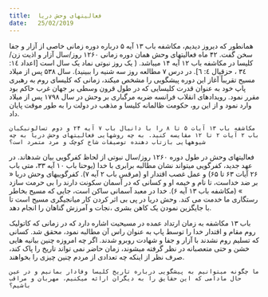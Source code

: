 ```yaml
---
title:  فعالیتهای وحش دریا
date:   25/02/2019
---
```


همانطور که دیروز دیدیم، مکاشفه باب ۱۳ آیه ۵ درباره دوره زمانی خاصی از آزار و جفا سخن گفت. ۴۲ ماه فعالیتهای وحش همان دوره زمانی ۱۲۶۰ روز/سال آزار و اذیت زن/کلیسا در مکاشفه باب ۱۲ آیه ۱۴ میباشد. ( یک روز نبوتی نماد یک سال است [اعداد ١٤: ۳٤ ، حزقیال ٤: ٦]. در درس ٧ مطالعه روز سه شنیه را ببینید). سال ۵۳۸ پس از میلاد مسیح تقریباً آغاز این دوره پیشگویی را مشخص میکند، زمانی که کلیسای روم به رهبری پاپ خود به عنوان قدرت کلیسایی که در طول قرون وسطی بر جهان غرب حاکم بود مقرر نمود. رویدادهای انقلاب فرانسه ضربه مرگباری بر وحش در سال ۱۷۹۸ پس از میلاد وارد نمود و از این رو، حکومت ظالمانه کلیسا و مذهب در دولت را به طور موقت پایان داد.

`مکاشفه باب ۱۳ آیات ۵ تا ۸ را با دانیال باب ۷ آیه ۲۴ و دوم تسالونیکیان باب ۲ آیات ۲ تا ۱۲ مقایسه کنید. به چه روشهایی فعالیتهای وحش دریا به چه شیوههایی بازتاب دهنده توصیفات شاخ کوچک و مرد متمرد است؟`

فعالیتهای وحش در طول دوره ۱۲۶۰ روز/سال نبوتی از لحاظ کفرگویی بیان شدهاند. در عهد جدید، کفرگویی میتواند نشان مطالبه برابری با خدا (یوحنا باب ۱۰ آیه ۳۳، متی باب ۲۶ آیات ۶۳ تا ۶۵) و عمل غصب اقتدار او (مرقس باب ۲ آیه ۷). کفرگوییهای وحش دریا « بر ضد خداست، تا نام و خیمه او و کسانی که در آسمان سکونت دارند  را بی حرمت سازد » (مکاشفه باب ۱۳ آیه ۶). خدا در معبد آسمانی ساکن است، جایی که مسیح بخاطر رستگاری ما خدمت می کند. وحش دریا در پی بی اثر کردن کار میانجیگری مسیح است تا با جایگزین نمودن یک کاهن بشری ،نجات و آمرزش گناهان را انجام دهد.

باب ۱۳ مکاشفه به زمان ارتداد عمده در مسیحیت اشاره دارد که در زمانی که کاتولیک روم مقام و اقتدار خدا را توسط پاپ به عنوان راس آن مطالبه نمود، محقق شد. کسانی که تسلیم روم نشدند با آزار و جفا و شهادت روبرو شدند. اگر چه امروزه چنین بیانیه هایی خشن و حتی متعصبانه در نظر گرفته میشوند، زمان حاضر نمی تواند تاریخ را پاک کند، صرف نظر از اینکه چه تعدادی از مردم چنین چیزی را بخواهند.  

`ما چگونه میتوانیم به پیشگویی درباره تاریخ کلیسا وفادار بمانیم و در عین حال مادامی که این حقایق را به دیگران ارائه میکنیم، مهربان و مراقب باشیم؟`